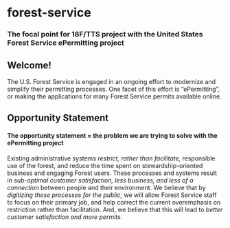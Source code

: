 # forest-service
### The focal point for 18F/TTS project with the United States Forest Service ePermitting project

## Welcome!

The U.S. Forest Service is engaged in an ongoing effort to modernize and simplify their permitting processes. One facet of this effort is “ePermitting”, or making the applications for many Forest Service permits available online.

## Opportunity Statement

#### The opportunity statement = the problem we are trying to solve with the ePermitting project

Existing administrative systems *restrict, rather than facilitate,* responsible use of the forest, and reduce the time spent on stewardship-oriented business and engaging Forest users. These processes and systems result in *sub-optimal customer satisfaction, less business, and less of a connection* between people and their environment. We believe that by *digitizing these processes for the public,* we will allow Forest Service staff to focus on their primary job, and help correct the current overemphasis on restriction rather than facilitation. And, we believe that this will lead to *better customer satisfaction and more permits.*

